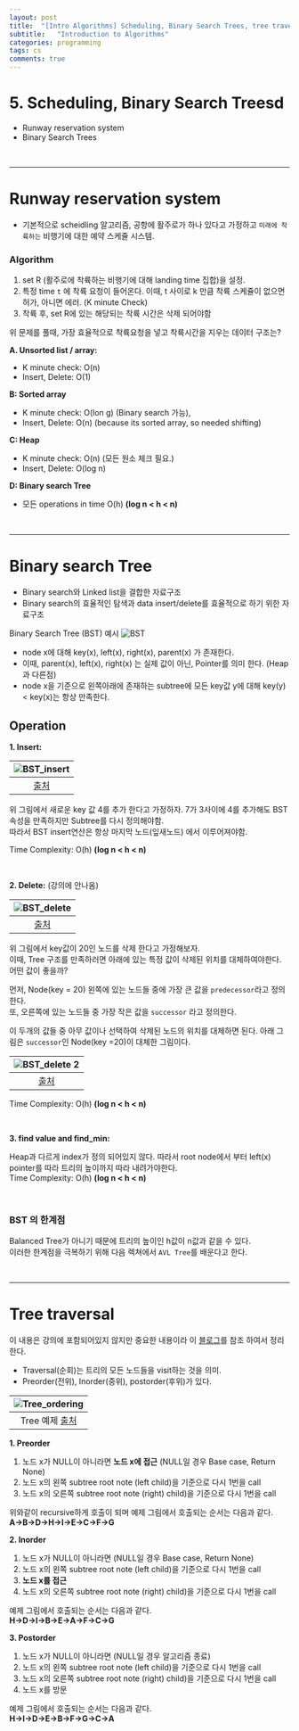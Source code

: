```yaml
---
layout: post
title:  "[Intro Algorithms] Scheduling, Binary Search Trees, tree traversal"
subtitle:   "Introduction to Algorithms"
categories: programming
tags: cs
comments: true
---
```


# 5. Scheduling, Binary Search Treesd
- Runway reservation system
- Binary Search Trees

<br/>

---

# Runway reservation system
- 기본적으로 scheidling 알고리즘, 공항에 활주로가 하나 있다고 가정하고 `미래에 착륙하는` 비행기에 대한 예약 스케쥴 시스템.

### Algorithm
1. set R (활주로에 착륙하는 비행기에 대해 landing time 집합)을 설정.
2. 특정 time `t` 에 착륙 요청이 들어온다. 이때, t 사이로 k 만큼 착륙 스케쥴이 없으면 허가, 아니면 에러. (K minute Check)
3. 착륙 후, set R에 있는 해당되는 착륙 시간은 삭제 되어야함

위 문제를 풀때, 가장 효율적으로 착륙요청을 넣고 착륙시간을 지우는 데이터 구조는?

**A. Unsorted list / array:** 
- K minute check: O(n) 
- Insert, Delete: O(1)

**B: Sorted array**
- K minute check: O(lon g) (Binary search 가능), 
- Insert, Delete: O(n) (because its sorted array, so needed shifting)

**C: Heap**
- K minute check: O(n) (모든 원소 체크 필요.)
- Insert, Delete: O(log n)

**D: Binary search Tree**
- 모든 operations in time O(h)  **(log n < h < n)**

<br/>

---

# Binary search Tree

- Binary search와 Linked list을 결합한 자료구조
- Binary search의 효율적인 탐색과 data insert/delete를 효율적으로 하기 위한 자료구조

Binary Search Tree (BST) 예시
![BST](https://swha0105.github.io/assets/intro_algorithm/image/lec5_bst.png)  
- node x에 대해 key(x), left(x), right(x), parent(x) 가 존재한다.
- 이때, parent(x), left(x), right(x) 는 실제 값이 아닌, Pointer를 의미 한다. (Heap 과 다른점)
- node x을 기준으로 왼쪽아래에 존재하는 subtree에 모든 key값 y에 대해 key(y) < key(x)는 항상 만족한다.

## Operation

**1. Insert:**

|![BST_insert](https://swha0105.github.io/assets/intro_algorithm/image/lec5_bst_insert.png)  
|:--:| 
| [출처](https://ratsgo.github.io/data%20structure&algorithm/2017/10/22/bst/) |

위 그림에서 새로운 key 값 4를 추가 한다고 가정하자. 7가 3사이에 4를 추가해도 BST 속성을 만족하지만 Subtree를 다시 정의해야함.   
따라서 BST insert연산은 항상 마지막 노드(잎새노드) 에서 이루어져야함.  

Time Complexity: O(h)  **(log n < h < n)**

<br/>


**2. Delete:** (강의에 안나옴)

|![BST_delete](https://swha0105.github.io/assets/intro_algorithm/image/lec5_bst_delete.png)  
|:--:| 
| [출처](https://ratsgo.github.io/data%20structure&algorithm/2017/10/22/bst/) |

위 그림에서 key값이 20인 노드를 삭제 한다고 가정해보자.  
이때, Tree 구조를 만족하러면 아래에 있는 특정 값이 삭제된 위치를 대체하여야한다. 어떤 값이 좋을까?  
  
먼저, Node(key = 20) 왼쪽에 있는 노드들 중에 가장 큰 값을 `predecessor`라고 정의한다.  
또, 오른쪽에 있는 노드들 중 가장 작은 값을 `successor` 라고 정의한다.  

이 두개의 값들 중 아무 값이나 선택하여 삭제된 노드의 위치를 대체하면 된다. 아래 그림은 `successor`인 Node(key =20)이 대체한 그림이다.

|![BST_delete 2](https://swha0105.github.io/assets/intro_algorithm/image/lec5_bst_delete_2.png)  
|:--:| 
| [출처](https://ratsgo.github.io/data%20structure&algorithm/2017/10/22/bst/) |  
  
Time Complexity: O(h)  **(log n < h < n)**  

<br/>

**3. find value and find_min:**

Heap과 다르게 index가 정의 되어있지 않다. 따라서 root node에서 부터 left(x) pointer를 따라 트리의 높이까지 따라 내려가야한다.  
Time Complexity: O(h)  **(log n < h < n)**  

<br/>

### BST 의 한계점
Balanced Tree가 아니기 때문에 트리의 높이인 h값이 n값과 같을 수 있다.  
이러한 한계점을 극복하기 위해 다음 렉쳐에서 `AVL Tree`를 배운다고 한다.


<br/>

---

# Tree traversal
이 내용은 강의에 포함되어있지 않지만 중요한 내용이라 이 [블로그](https://www.google.com/search?q=traversal+order&rlz=1C1SQJL_koKR840KR840&oq=traversal+order&aqs=chrome..69i57.140j0j7&sourceid=chrome&ie=UTF-8)를 참조 하여서 정리한다.

- Traversal(순회)는 트리의 모든 노드들을 visit하는 것을 의미.
- Preorder(전위), Inorder(중위), postorder(후위)가 있다. 


|![Tree_ordering](https://swha0105.github.io/assets/intro_algorithm/image/lec_5_order.png)  
|:--:| 
| Tree 예제 [출처](https://m.blog.naver.com/PostView.nhn?blogId=4717010&logNo=60209908735&proxyReferer=https:%2F%2Fwww.google.com%2F) |  

**1. Preorder**
   1. 노드 x가 NULL이 아니라면 **노드 x에 접근** (NULL일 경우 Base case, Return None)
   2. 노드 x의 왼쪽 subtree root note (left child)을 기준으로 다시 1번을 call
   3. 노드 x의 오른쪽 subtree root note (right) child)을 기준으로 다시 1번을 call

위와같이 recursive하게 호출이 되며 예제 그림에서 호출되는 순서는 다음과 같다.  
**A->B->D->H->I->E->C->F->G** 

**2. Inorder**
   1. 노드 x가 NULL이 아니라면 (NULL일 경우 Base case, Return None)
   2. 노드 x의 왼쪽 subtree root note (left child)을 기준으로 다시 1번을 call
   3. **노드 x를 접근**
   4. 노드 x의 오른쪽 subtree root note (right) child)을 기준으로 다시 1번을 call

예제 그림에서 호출되는 순서는 다음과 같다.   
**H->D->I->B->E->A->F->C->G** 

**3. Postorder** 
   1. 노드 x가 NULL이 아니라면 (NULL일 경우 알고리즘 종료)
   2. 노드 x의 왼쪽 subtree root note (left child)을 기준으로 다시 1번을 call
   3. 노드 x의 오른쪽 subtree root note (right) child)을 기준으로 다시 1번을 call
   4. 노드 x를 방문


예제 그림에서 호출되는 순서는 다음과 같다.   
**H->I->D->E->B->F->G->C->A** 



<script>
MathJax.Hub.Queue(["Typeset",MathJax.Hub]);
</script>


<script>
MathJax = {
  tex: {
    inlineMath: [['$', '$'], ['\\(', '\\)']]
  },
  svg: {
    fontCache: 'global'
  }
};
</script>
<script type="text/javascript" id="MathJax-script" async
  src="https://cdn.jsdelivr.net/npm/mathjax@3/es5/tex-svg.js">
</script>
